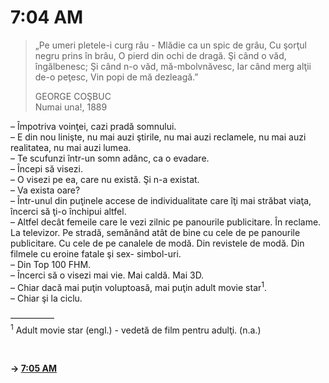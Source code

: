 # 7:04 AM

> „Pe umeri pletele-i curg râu - Mlădie ca un spic de grâu, Cu şorţul negru prins în brâu, O pierd din ochi de dragă. Şi când o văd, îngălbenesc; Şi când n-o văd, mă-mbolvnăvesc, Iar când merg alţii de-o peţesc, Vin popi de mă dezleagă.”  
>  
> GEORGE COŞBUC  
> Numai una!, 1889

– Împotriva voinţei, cazi pradă somnului.  
– E din nou linişte, nu mai auzi ştirile, nu mai auzi reclamele, nu mai auzi realitatea, nu mai auzi lumea.  
– Te scufunzi într-un somn adânc, ca o evadare.  
– Începi să visezi.  
– O visezi pe ea, care nu există. Şi n-a existat.  
– Va exista oare?  
– Într-unul din puţinele accese de individualitate care îţi mai străbat viaţa, încerci să ţi-o închipui altfel.  
– Altfel decât femeile care le vezi zilnic pe panourile publicitare. În reclame. La televizor. Pe stradă, semănând atât de bine cu cele de pe panourile publicitare. Cu cele de pe canalele de modă. Din revistele de modă. Din filmele cu eroine fatale şi sex- simbol-uri.  
– Din Top 100 FHM.  
– Încerci să o visezi mai vie. Mai caldă. Mai 3D.  
– Chiar dacă mai puţin voluptoasă, mai puţin adult movie star<sup>1</sup>.  
– Chiar şi la ciclu.  

—————  
<sup>1</sup> Adult movie star (engl.) - vedetă de film pentru
adulţi. (n.a.)

<br>  

**→ [7:05 AM](7-05.md)**
